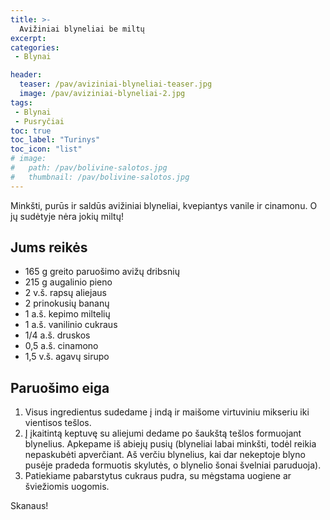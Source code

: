 ```yaml
---
title: >-
  Avižiniai blyneliai be miltų
excerpt:
categories:
 - Blynai

header:
  teaser: /pav/aviziniai-blyneliai-teaser.jpg
  image: /pav/aviziniai-blyneliai-2.jpg
tags:
 - Blynai
 - Pusryčiai
toc: true
toc_label: "Turinys"
toc_icon: "list"
# image: 
#   path: /pav/bolivine-salotos.jpg
#   thumbnail: /pav/bolivine-salotos.jpg
---
```


Minkšti, purūs ir saldūs avižiniai blyneliai, kvepiantys vanile ir cinamonu. O jų sudėtyje nėra jokių miltų!

## Jums reikės

* 165 g greito paruošimo avižų dribsnių
* 215 g augalinio pieno
* 2 v.š. rapsų aliejaus
* 2 prinokusių bananų
* 1 a.š. kepimo miltelių
* 1 a.š. vanilinio cukraus
* 1/4 a.š. druskos
* 0,5 a.š. cinamono
* 1,5 v.š. agavų sirupo

## Paruošimo eiga

1. Visus ingredientus sudedame į indą ir maišome virtuviniu mikseriu iki vientisos tešlos.
2. Į įkaitintą keptuvę su aliejumi dedame po šaukštą tešlos formuojant blynelius. Apkepame iš abiejų pusių (blyneliai labai minkšti, todėl reikia nepaskubėti apverčiant. Aš verčiu blynelius, kai dar nekeptoje blyno pusėje pradeda formuotis skylutės, o blynelio šonai švelniai paruduoja).
3. Patiekiame pabarstytus cukraus pudra, su mėgstama uogiene ar šviežiomis uogomis.

Skanaus!